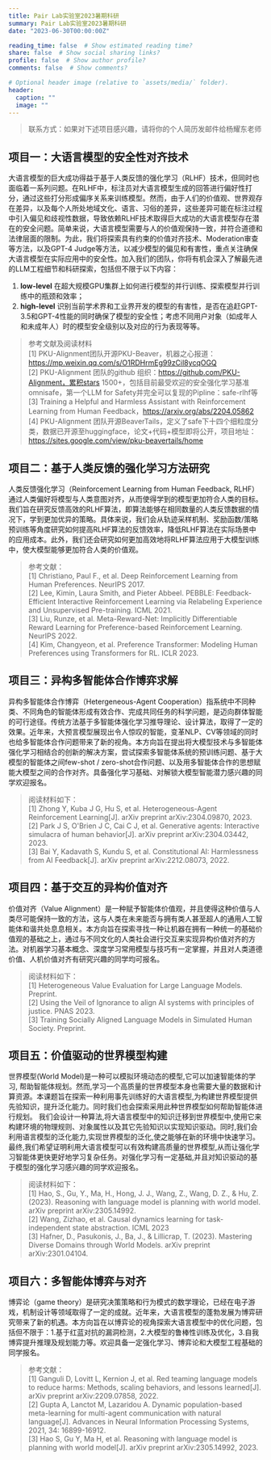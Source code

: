 ```yaml
---
title: Pair Lab实验室2023暑期科研
summary: Pair Lab实验室2023暑期科研
date: "2023-06-30T00:00:00Z"

reading_time: false  # Show estimated reading time?
share: false  # Show social sharing links?
profile: false  # Show author profile?
comments: false  # Show comments?

# Optional header image (relative to `assets/media/` folder).
header:
  caption: ""
  image: ""
---
```


> 联系方式：如果对下述项目感兴趣，请将你的个人简历发邮件给杨耀东老师

## 项目一：大语言模型的安全性对齐技术
大语言模型的巨大成功得益于基于人类反馈的强化学习（RLHF）技术，但同时也面临着一系列问题。在RLHF中，标注员对大语言模型生成的回答进行偏好性打分，通过这些打分形成偏序关系来训练模型。然而，由于人们的价值观、世界观存在差异，以及每个人所处地域文化、语言、习俗的差异，这些差异可能在标注过程中引入偏见和歧视性数据，导致依赖RLHF技术取得巨大成功的大语言模型存在潜在的安全问题。简单来说，大语言模型需要与人的价值观保持一致，并符合道德和法律层面的限制。为此，我们将探索具有约束的价值对齐技术、Moderation审查等方法，以及GPT-4 Judge等方法，以减少模型的偏见和有害性，重点关注确保大语言模型在实际应用中的安全性。加入我们的团队，你将有机会深入了解最先进的LLM工程细节和科研探索，包括但不限于以下内容：
1. **low-level** 在超大规模GPU集群上如何进行模型的并行训练、探索模型并行训练中的瓶颈和效率；
2. **high-level** 识别当前学术界和工业界开发的模型的有害性，是否在追赶GPT-3.5和GPT-4性能的同时确保了模型的安全性；考虑不同用户对象（如成年人和未成年人）时的模型安全级别以及对应的行为表现等等。

> 参考文献及阅读材料<br>
> [1] PKU-Alignment团队开源PKU-Beaver，机器之心报道：https://mp.weixin.qq.com/s/O1RDHrmEg99zCil8ycqOGQ <br>
> [2] PKU-Alignment 团队的github 组织：https://github.com/PKU-Alignment，累积stars 1500+，包括目前最受欢迎的安全强化学习基准omnisafe，第一个LLM for Safety并完全可以复现的Pipline：safe-rlhf等<br>
> [3] Training a Helpful and Harmless Assistant with Reinforcement Learning from Human Feedback，https://arxiv.org/abs/2204.05862<br>
> [4] PKU-Alignment 团队开源BeaverTails，定义了safe下十四个细粒度分类，数据已开源至huggingface，论文+代码+模型即将公开，项目地址：https://sites.google.com/view/pku-beavertails/home


## 项目二：基于人类反馈的强化学习方法研究
人类反馈强化学习（Reinforcement Learning from Human Feedback, RLHF）通过人类偏好将模型与人类意图对齐，从而使得学到的模型更加符合人类的目标。我们旨在研究反馈高效的RLHF算法，即算法能够在相同数量的人类反馈数据的情况下，学到更加优异的策略。具体来说，我们会从轨迹采样机制、奖励函数/策略预训练等角度研究如何提高RLHF算法的反馈效率，降低RLHF算法在实际场景中的应用成本。此外，我们还会研究如何更加高效地将RLHF算法应用于大模型训练中，使大模型能够更加符合人类的价值观。

>参考文献：<br>
>[1] Christiano, Paul F., et al. Deep Reinforcement Learning from Human Preferences. NeurIPS 2017.<br>
>[2] Lee, Kimin, Laura Smith, and Pieter Abbeel. PEBBLE: Feedback-Efficient Interactive Reinforcement Learning via Relabeling Experience and Unsupervised Pre-training. ICML 2021.<br>
>[3] Liu, Runze, et al. Meta-Reward-Net: Implicitly Differentiable Reward Learning for Preference-based Reinforcement Learning. NeurIPS 2022.<br>
>[4] Kim, Changyeon, et al. Preference Transformer: Modeling Human Preferences using Transformers for RL. ICLR 2023.

## 项目三：异构多智能体合作博弈求解
异构多智能体合作博弈（Hetergeneous-Agent Cooperation）指系统中不同种类、不同角色的智能体形成有效合作、完成共同任务的科学问题，是迈向群体智能的可行途径。传统方法基于多智能体强化学习推导理论、设计算法，取得了一定的效果。近年来，大预言模型展现出令人惊叹的智能，变革NLP、CV等领域的同时也给多智能体合作问题带来了新的视角。本方向旨在提出将大模型技术与多智能体强化学习相结合的创新的解决方案，尝试探索多智能体系统的预训练问题、基于大模型的智能体之间few-shot / zero-shot合作问题、以及用多智能体合作的思想赋能大模型之间的合作对齐。具备强化学习基础、对解锁大模型智能潜力感兴趣的同学欢迎报名。

>阅读材料如下：<br>
>[1] Zhong Y, Kuba J G, Hu S, et al. Heterogeneous-Agent Reinforcement Learning[J]. arXiv preprint arXiv:2304.09870, 2023.<br>
>[2] Park J S, O'Brien J C, Cai C J, et al. Generative agents: Interactive simulacra of human behavior[J]. arXiv preprint arXiv:2304.03442, 2023.<br>
>[3] Bai Y, Kadavath S, Kundu S, et al. Constitutional AI: Harmlessness from AI Feedback[J]. arXiv preprint arXiv:2212.08073, 2022.

## 项目四：基于交互的异构价值对齐
价值对齐（Value Alignment）是一种赋予智能体价值观，并且使得这种价值与人类尽可能保持一致的方法，这与人类在未来能否与拥有类人甚至超人的通用人工智能体和谐共处息息相关。本方向旨在探索寻找一种让机器在拥有一种统一的基础价值观的基础之上，通过与不同文化的人类社会进行交互来实现异构价值对齐的方法。对机器学习基本概念、深度学习常用模型与技巧有一定掌握，并且对人类道德价值、人机价值对齐有研究兴趣的同学均可报名。

>阅读材料如下：<br>
>[1] Heterogeneous Value Evaluation for Large Language Models. Preprint.<br>
>[2] Using the Veil of Ignorance to align AI systems with principles of justice. PNAS 2023.<br>
>[3] Training Socially Aligned Language Models in Simulated Human Society. Preprint.

## 项目五：价值驱动的世界模型构建
世界模型(World Model)是一种可以模拟环境动态的模型,它可以加速智能体的学习, 帮助智能体规划。然而,学习一个高质量的世界模型本身也需要大量的数据和计算资源。本课题旨在探索一种利用事先训练好的大语言模型,为构建世界模型提供先验知识，提升泛化能力。同时我们也会探索采用此种世界模型如何帮助智能体进行规划。
我们会设计一种算法,将大语言模型中的知识迁移到世界模型中,使用它来构建环境的物理规则、对象属性以及其它先验知识以实现知识驱动。同时,我们会利用语言模型的泛化能力,实现世界模型的泛化,使之能够在新的环境中快速学习。最终,我们希望证明利用大语言模型可以有效构建高质量的世界模型,从而让强化学习智能体更快更好地学习复杂任务。对强化学习有一定基础,并且对知识驱动的基于模型的强化学习感兴趣的同学欢迎报名。

>阅读材料如下：<br>
>[1] Hao, S., Gu, Y., Ma, H., Hong, J. J., Wang, Z., Wang, D. Z., & Hu, Z. (2023). Reasoning with language model is planning with world model. arXiv preprint arXiv:2305.14992.<br>
>[2] Wang, Zizhao, et al. Causal dynamics learning for task-independent state abstraction. ICML 2023<br>
>[3] Hafner, D., Pasukonis, J., Ba, J., & Lillicrap, T. (2023). Mastering Diverse Domains through World Models. arXiv preprint arXiv:2301.04104.

## 项目六：多智能体博弈与对齐
博弈论（game theory）是研究决策策略和行为模式的数学理论，已经在电子游戏，机制设计等领域取得了一定的成就。近年来，大语言模型的蓬勃发展为博弈研究带来了新的机遇。本方向旨在以博弈论的视角探索大语言模型中的优化问题，包括但不限于：1.基于红蓝对抗的漏洞检测，2.大模型的鲁棒性训练及优化，3.自我博弈提升推理及规划能力等。欢迎具备一定强化学习、博弈论和大模型工程基础的同学报名。

>参考文献：<br>
>[1] Ganguli D, Lovitt L, Kernion J, et al. Red teaming language models to reduce harms: Methods, scaling behaviors, and lessons learned[J]. arXiv preprint arXiv:2209.07858, 2022.<br>
>[2] Gupta A, Lanctot M, Lazaridou A. Dynamic population-based meta-learning for multi-agent communication with natural language[J]. Advances in Neural Information Processing Systems, 2021, 34: 16899-16912.<br>
>[3] Hao S, Gu Y, Ma H, et al. Reasoning with language model is planning with world model[J]. arXiv preprint arXiv:2305.14992, 2023.
